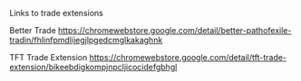 Links to trade extensions

Better Trade https://chromewebstore.google.com/detail/better-pathofexile-tradin/fhlinfpmdlijegjlpgedcmglkakaghnk

TFT Trade Extension https://chromewebstore.google.com/detail/tft-trade-extension/bikeebdigkompjnpcljicocidefgbhgl



